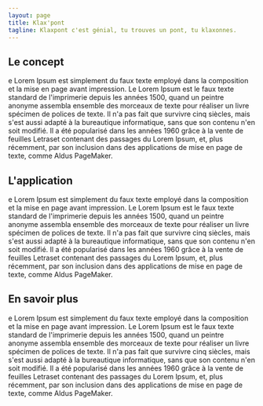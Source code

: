 ```yaml
---
layout: page
title: Klax'pont
tagline: Klaxpont c'est génial, tu trouves un pont, tu klaxonnes.
---
```

## Le concept

e Lorem Ipsum est simplement du faux texte employé dans la composition et la mise en page avant impression. Le Lorem Ipsum est le faux texte standard de l'imprimerie depuis les années 1500, quand un peintre anonyme assembla ensemble des morceaux de texte pour réaliser un livre spécimen de polices de texte. Il n'a pas fait que survivre cinq siècles, mais s'est aussi adapté à la bureautique informatique, sans que son contenu n'en soit modifié. Il a été popularisé dans les années 1960 grâce à la vente de feuilles Letraset contenant des passages du Lorem Ipsum, et, plus récemment, par son inclusion dans des applications de mise en page de texte, comme Aldus PageMaker.

## L'application

e Lorem Ipsum est simplement du faux texte employé dans la composition et la mise en page avant impression. Le Lorem Ipsum est le faux texte standard de l'imprimerie depuis les années 1500, quand un peintre anonyme assembla ensemble des morceaux de texte pour réaliser un livre spécimen de polices de texte. Il n'a pas fait que survivre cinq siècles, mais s'est aussi adapté à la bureautique informatique, sans que son contenu n'en soit modifié. Il a été popularisé dans les années 1960 grâce à la vente de feuilles Letraset contenant des passages du Lorem Ipsum, et, plus récemment, par son inclusion dans des applications de mise en page de texte, comme Aldus PageMaker.

## En savoir plus

e Lorem Ipsum est simplement du faux texte employé dans la composition et la mise en page avant impression. Le Lorem Ipsum est le faux texte standard de l'imprimerie depuis les années 1500, quand un peintre anonyme assembla ensemble des morceaux de texte pour réaliser un livre spécimen de polices de texte. Il n'a pas fait que survivre cinq siècles, mais s'est aussi adapté à la bureautique informatique, sans que son contenu n'en soit modifié. Il a été popularisé dans les années 1960 grâce à la vente de feuilles Letraset contenant des passages du Lorem Ipsum, et, plus récemment, par son inclusion dans des applications de mise en page de texte, comme Aldus PageMaker.


